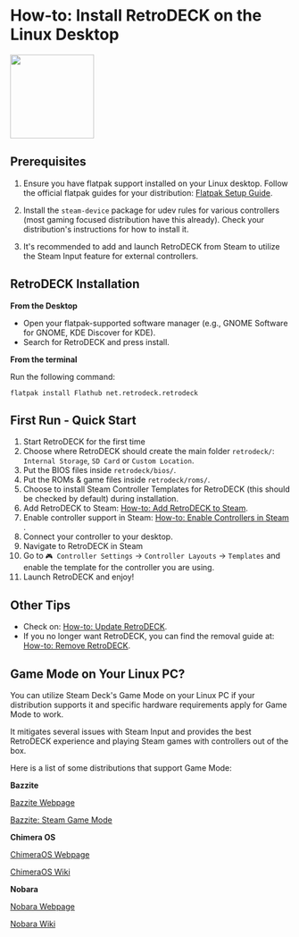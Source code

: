 # How-to: Install RetroDECK on the Linux Desktop

<img src="../../../wiki_images/logos/linux-tux-logo.svg" width="150">

## Prerequisites

1. Ensure you have flatpak support installed on your Linux desktop. Follow the official flatpak guides for your distribution: [Flatpak Setup Guide](https://flatpak.org/setup/).

2. Install the `steam-device` package for udev rules for various controllers (most gaming focused distribution have this already). Check your distribution's instructions for how to install it.

3. It's recommended to add and launch RetroDECK from Steam to utilize the Steam Input feature for external controllers.

## RetroDECK Installation 

**From the Desktop**

- Open your flatpak-supported software manager (e.g., GNOME Software for GNOME, KDE Discover for KDE).
- Search for RetroDECK and press install.

**From the terminal**

Run the following command:

`flatpak install Flathub net.retrodeck.retrodeck`

## First Run - Quick Start

1. Start RetroDECK for the first time
2. Choose where RetroDECK should create the main folder `retrodeck/`: `Internal Storage`,  `SD Card` or `Custom Location`.
3. Put the BIOS files inside `retrodeck/bios/`.
4. Put the ROMs & game files inside `retrodeck/roms/`.
5. Choose to install Steam Controller Templates for RetroDECK (this should be checked by default) during installation.
5. Add RetroDECK to Steam: [How-to: Add RetroDECK to Steam](../../wiki_management/add-to-steam.md).
6. Enable controller support in Steam: [How-to: Enable Controllers in Steam ](../../wiki_general/supported-controllers.md).
7. Connect your controller to your desktop.
8. Navigate to RetroDECK in Steam
9. Go to `🎮 Controller Settings` -> `Controller Layouts` -> `Templates` and enable the template for the controller you are using.
10. Launch RetroDECK and enjoy!

## Other Tips

- Check on: [How-to: Update RetroDECK](../../wiki_management/retrodeck-update.md). 
- If you no longer want RetroDECK, you can find the removal guide at: [How-to: Remove RetroDECK](../../wiki_management/retrodeck-remove.md). 

## Game Mode on Your Linux PC?

You can utilize Steam Deck's Game Mode on your Linux PC if your distribution supports it and specific hardware requirements apply for Game Mode to work. 

It mitigates several issues with Steam Input and provides the best RetroDECK experience and playing Steam games with controllers out of the box.

Here is a list of some distributions that support Game Mode:

**Bazzite**

[Bazzite Webpage](https://bazzite.gg/)

[Bazzite: Steam Game Mode](https://universal-blue.discourse.group/t/steam-gaming-mode-overview-for-handheld-htpc-images/)

**Chimera OS**

[ChimeraOS Webpage](https://chimeraos.org/)

[ChimeraOS Wiki](https://github.com/ChimeraOS/chimeraos/wiki)

**Nobara**

[Nobara Webpage](https://nobaraproject.org/download-nobara/)

[Nobara Wiki](https://wiki.nobaraproject.org)
